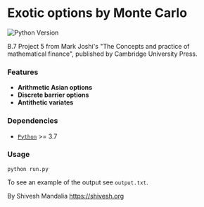 # Exotic options by Monte Carlo

![Python Version](https://img.shields.io/badge/python-3.7+-blue.svg)

B.7 Project 5 from Mark Joshi's "The Concepts and practice of mathematical finance", published by Cambridge University Press.

### Features
* **Arithmetic Asian options**
* **Discrete barrier options**
* **Antithetic variates**

### Dependencies
* [`Python`](https://www.python.org/) >= 3.7

### Usage
```
python run.py
```

To see an example of the output see `output.txt`.

By Shivesh Mandalia https://shivesh.org
